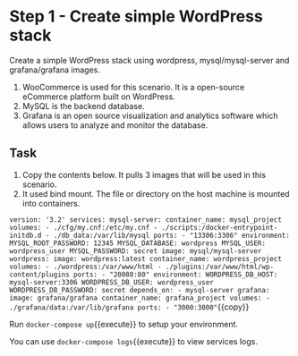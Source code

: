 # Step 1 - Create simple WordPress stack

Create a simple WordPress stack using wordpress, mysql/mysql-server and grafana/grafana images.
1. WooCommerce is used for this scenario. It is a open-source eCommerce platform built on WordPress.
2. MySQL is the backend database. 
3. Grafana is an open source visualization and analytics software which allows users to analyze and monitor the database.

## Task

1. Copy the contents below. It pulls 3 images that will be used in this scenario.
2. It used bind mount. The file or directory on the host machine is mounted into containers. 


`version: '3.2'
services:
        mysql-server:
             container_name: mysql_project
             volumes:
                - ./cfg/my.cnf:/etc/my.cnf
                - ./scripts:/docker-entrypoint-initdb.d
                - ./db_data:/var/lib/mysql
             ports:
                - "13306:3306"
             environment:
                MYSQL_ROOT_PASSWORD: 12345
                MYSQL_DATABASE: wordpress
                MYSQL_USER: wordpress_user
                MYSQL_PASSWORD: secret
             image: mysql/mysql-server
        wordpress:
             image: wordpress:latest
             container_name: wordpress_project 
             volumes:
                - ./wordpress:/var/www/html
                - ./plugins:/var/www/html/wp-content/plugins
             ports:
                - "20080:80"
             environment:
                WORDPRESS_DB_HOST: mysql-server:3306
                WORDPRESS_DB_USER: wordpress_user
                WORDPRESS_DB_PASSWORD: secret
             depends_on:
                - mysql-server
        grafana:
             image: grafana/grafana
             container_name: grafana_project
             volumes:
                - ./grafana/data:/var/lib/grafana
             ports:
                - "3000:3000"`{{copy}}
                
Run `docker-compose up`{{execute}} to setup your environment.

You can use `docker-compose logs`{{execute}} to view services logs.


